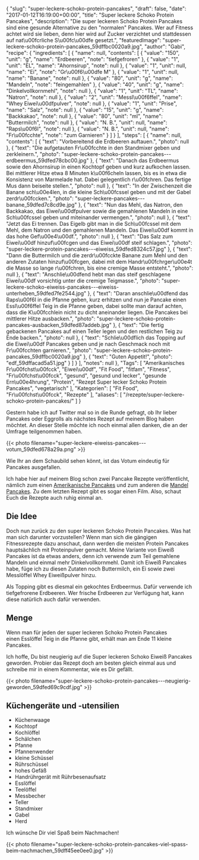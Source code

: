 {
    "slug": "super-leckere-schoko-protein-pancakes",
    "draft": false,
    "date": "2017-01-12T16:19:00+00:00",
    "title": "Super leckere Schoko Protein Pancakes",
    "description": "Die super leckeren Schoko Protein Pancakes sind eine gesunde Alternative zu den \"normalen\" Pancakes. Wer auf Fitness achtet wird sie lieben, denn hier wird auf Zucker verzichtet und stattdessen auf nat\u00fcrliche S\u00fc\u00dfe gesetzt.",
    "featuredImage": "super-leckere-schoko-protein-pancakes_59dffbc0020a9.jpg",
    "author": "Gabi",
    "recipe": {
        "ingredients": [
            {
                "name": null,
                "contents": [
                    {
                        "value": "150",
                        "unit": "g",
                        "name": "Erdbeeren",
                        "note": "tiefgefroren"
                    },
                    {
                        "value": "1",
                        "unit": "EL",
                        "name": "Ahornsirup",
                        "note": null
                    },
                    {
                        "value": "1",
                        "unit": null,
                        "name": "Ei",
                        "note": "Gr\u00f6\u00dfe M"
                    },
                    {
                        "value": "1",
                        "unit": null,
                        "name": "Banane",
                        "note": null
                    },
                    {
                        "value": "80",
                        "unit": "g",
                        "name": "Mandeln",
                        "note": "feingemahlen"
                    },
                    {
                        "value": "40",
                        "unit": "g",
                        "name": "Dinkelvollkornmehl",
                        "note": null
                    },
                    {
                        "value": "1",
                        "unit": "TL",
                        "name": "Natron",
                        "note": null
                    },
                    {
                        "value": "2",
                        "unit": "Messl\u00f6ffel",
                        "name": "Whey Eiwei\u00dfpulver",
                        "note": null
                    },
                    {
                        "value": "1",
                        "unit": "Prise",
                        "name": "Salz",
                        "note": null
                    },
                    {
                        "value": "15",
                        "unit": "g",
                        "name": "Backkakao",
                        "note": null
                    },
                    {
                        "value": "80",
                        "unit": "ml",
                        "name": "Buttermilch",
                        "note": null
                    },
                    {
                        "value": "N. B.",
                        "unit": null,
                        "name": "Raps\u00f6l",
                        "note": null
                    },
                    {
                        "value": "N. B.",
                        "unit": null,
                        "name": "Fr\u00fcchte",
                        "note": "zum Garnieren"
                    }
                ]
            }
        ],
        "steps": [
            {
                "name": null,
                "contents": [
                    {
                        "text": "Vorbereitend die Erdbeeren auftauen.",
                        "photo": null
                    },
                    {
                        "text": "Die aufgetauten Fr\u00fcchte in den Standmixer geben und zerkleinern.",
                        "photo": "super-leckere-schoko-protein-pancakes---erdbeermus_59dfed78cbc00.jpg"
                    },
                    {
                        "text": "Danach das Erdbeermus sowie den Ahornsirup in einen Kochtopf geben und kurz aufkochen lassen. Bei mittlerer Hitze etwa 8 Minuten k\u00f6cheln lassen, bis es in etwa die Konsistenz von Marmelade hat. Dabei gelegentlich r\u00fchren. Das fertige Mus dann beiseite stellen.",
                        "photo": null
                    },
                    {
                        "text": "In der Zwischenzeit die Banane sch\u00e4len, in die kleine Sch\u00fcssel geben und mit der Gabel zerdr\u00fccken.",
                        "photo": "super-leckere-pancakes---banane_59dfed7c8cd9e.jpg"
                    },
                    {
                        "text": "Nun das Mehl, das Natron, den Backkakao, das Eiwei\u00dfpulver sowie die gemahlenen Mandeln in eine Sch\u00fcssel geben und miteinander vermengen.",
                        "photo": null
                    },
                    {
                        "text": "Jetzt das Ei trennen. Das Eigelb gibt man in die Sch\u00fcssel mit dem Mehl, dem Natron und den gemahlenen Mandeln. Das Eiwei\u00df kommt in das hohe Gef\u00e4\u00df.",
                        "photo": null
                    },
                    {
                        "text": "Das Salz zum Eiwei\u00df hinzuf\u00fcgen und das Eiwei\u00df steif schlagen.",
                        "photo": "super-leckere-protein-pancakes---eiweiss_59dfed8324c57.jpg"
                    },
                    {
                        "text": "Dann die Buttermilch und die zerdr\u00fcckte Banane zum Mehl und den anderen Zutaten hinzuf\u00fcgen, dabei mit dem Handr\u00fchrger\u00e4t die Masse so lange r\u00fchren, bis eine cremige Masse entsteht.",
                        "photo": null
                    },
                    {
                        "text": "Anschlie\u00dfend hebt man das steif geschlagene Eiwei\u00df vorsichtig unter die cremige Teigmasse.",
                        "photo": "super-leckere-schoko-eiweiss-pancakes---eiweiss-unterheben_59dfed7fe2544.jpg"
                    },
                    {
                        "text": "Daran anschlie\u00dfend das Raps\u00f6l in die Pfanne geben, kurz erhitzen und nun je Pancake einen Essl\u00f6ffel Teig in die Pfanne geben, dabei sollte man darauf achten, dass die K\u00fcchlein nicht zu dicht aneinander liegen. Die Pancakes bei mittlerer Hitze ausbacken.",
                        "photo": "super-leckere-schoko-protein-pancakes-ausbacken_59dfed87addeb.jpg"
                    },
                    {
                        "text": "Die fertig gebackenen Pancakes auf einen Teller legen und den restlichen Teig zu Ende backen.",
                        "photo": null
                    },
                    {
                        "text": "Schlie\u00dflich das Topping auf die Eiwei\u00df Pancakes geben und je nach Geschmack noch mit Fr\u00fcchten garnieren.",
                        "photo": "super-leckere-schoko-protein-pancakes_59dffbc0020a9.jpg"
                    },
                    {
                        "text": "Guten Appetit!",
                        "photo": "edf_59dffacad5a51.jpg"
                    }
                ]
            }
        ],
        "notes": null
    },
    "Tags": [
        "Amerikanisches Fr\u00fchst\u00fcck",
        "Eiwei\u00df",
        "Fit Food",
        "fitfam",
        "Fitness",
        "Fr\u00fchst\u00fcck",
        "gesund",
        "gesund und lecker",
        "gesunde Ern\u00e4hrung",
        "Protein",
        "Rezept Super lecker Schoko Protein Pancakes",
        "vegetarisch"
    ],
    "Kategorien": [
        "Fit Food",
        "Fr\u00fchst\u00fcck",
        "Rezepte"
    ],
    "aliases": [
        "\/rezepte\/super-leckere-schoko-protein-pancakes\/"
    ]
}

Gestern habe ich auf Twitter mal so in die Runde gefragt, ob Ihr lieber Pancakes oder Eggrolls als nächstes Rezept auf meinem Blog haben möchtet. An dieser Stelle möchte ich noch einmal allen danken, die an der Umfrage teilgenommen haben.

{{< photo filename="super-leckere-eiweiss-pancakes---votum_59dfed678a29a.png" >}}

Wie Ihr an dem Schaubild sehen könnt, ist das Votum eindeutig für Pancakes ausgefallen.

Ich habe hier auf meinem Blog schon zwei Pancake Rezepte veröffentlicht, nämlich zum einen [Amerikanische Pancakes][1] und zum anderen die [Mandel Pancakes][2]. Zu dem letzten Rezept gibt es sogar einen Film. Also, schaut Euch die Rezepte auch ruhig einmal an.

## Die Idee

Doch nun zurück zu den super leckeren Schoko Protein Pancakes. Was hat man sich darunter vorzustellen? Wenn man sich die gängigen Fitnessrezepte dazu anschaut, dann werden die meisten Protein Pancakes hauptsächlich mit Proteinpulver gemacht. Meine Variante von Eiweiß Pancakes ist da etwas anders, denn ich verwende zum Teil gemahlene Mandeln und einmal mehr Dinkelvollkornmehl. Damit ich Eiweiß Pancakes habe, füge ich zu diesen Zutaten noch Buttermilch, ein Ei sowie zwei Messlöffel Whey Eiweißpulver hinzu.

Als Topping gibt es diesmal ein gekochtes Erdbeermus. Dafür verwende ich tiefgefrorene Erdbeeren. Wer frische Erdbeeren zur Verfügung hat, kann diese natürlich auch dafür verwenden.

## Menge

Wenn man für jeden der super leckeren Schoko Protein Pancakes einen Esslöffel Teig in die Pfanne gibt, erhält man am Ende 11 kleine Pancakes.

Ich hoffe, Du bist neugierig auf die Super leckeren Schoko Eiweiß Pancakes geworden. Probier das Rezept doch am besten gleich einmal aus und schreibe mir in einem Kommentar, wie es Dir gefällt.

{{< photo filename="super-leckere-schoko-protein-pancakes---neugierig-geworden_59dfed69c9cdf.jpg" >}}

## Küchengeräte und -utensilien

 * Küchenwaage
 * Kochtopf
 * Kochlöffel
 * Schälchen
 * Pfanne
 * Pfannenwender
 * kleine Schüssel
 * Rührschüssel
 * hohes Gefäß
 * Handrührgerät mit Rührbesenaufsatz
 * Esslöffel
 * Teelöffel
 * Messbecher
 * Teller
 * Standmixer
 * Gabel
 * Herd

Ich wünsche Dir viel Spaß beim Nachmachen!

{{< photo filename="super-leckere-schoko-protein-pancakes-viel-spass-beim-nachmachen_59dff45ee0ee0.jpg" >}}

 [1]: https://kochfokus.de/rezepte/rezept-amerikanische-pancakes/
 [2]: https://kochfokus.de/rezepte/mandel-pancakes/